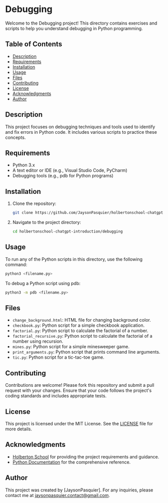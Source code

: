 # Debugging

Welcome to the Debugging project! This directory contains exercises and scripts to help you understand debugging in Python programming.

## Table of Contents
- [Description](#description)
- [Requirements](#requirements)
- [Installation](#installation)
- [Usage](#usage)
- [Files](#files)
- [Contributing](#contributing)
- [License](#license)
- [Acknowledgments](#acknowledgments)
- [Author](#author)

## Description
This project focuses on debugging techniques and tools used to identify and fix errors in Python code. It includes various scripts to practice these concepts.

## Requirements
- Python 3.x
- A text editor or IDE (e.g., Visual Studio Code, PyCharm)
- Debugging tools (e.g., pdb for Python programs)

## Installation
1. Clone the repository:
    ```bash
    git clone https://github.com/JaysonPasquier/holbertonschool-chatgpt-introduction.git
    ```
2. Navigate to the project directory:
    ```bash
    cd holbertonschool-chatgpt-introduction/debugging
    ```

## Usage
To run any of the Python scripts in this directory, use the following command:
```bash
python3 <filename.py>
```
To debug a Python script using pdb:
```bash
python3 -m pdb <filename.py>
```

## Files
- `change_background.html`: HTML file for changing background color.
- `checkbook.py`: Python script for a simple checkbook application.
- `factorial.py`: Python script to calculate the factorial of a number.
- `factorial_recursive.py`: Python script to calculate the factorial of a number using recursion.
- `mines.py`: Python script for a simple minesweeper game.
- `print_arguments.py`: Python script that prints command line arguments.
- `tic.py`: Python script for a tic-tac-toe game.

## Contributing
Contributions are welcome! Please fork this repository and submit a pull request with your changes. Ensure that your code follows the project's coding standards and includes appropriate tests.

## License
This project is licensed under the MIT License. See the [LICENSE](../LICENSE) file for more details.

## Acknowledgments
- [Holberton School](https://www.holbertonschool.com/) for providing the project requirements and guidance.
- [Python Documentation](https://docs.python.org/3/library/pdb.html) for the comprehensive reference.

## Author
This project was created by [JaysonPasquier].
For any inquiries, please contact me at jaysonpasquier.contact@gmail.com.

